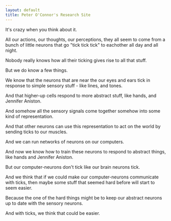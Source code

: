 ```yaml
---
layout: default
title: Peter O'Connor's Research Site
---
```


It's crazy when you think about it.  

All our actions, our thoughts, our perceptions, they all seem to come from a bunch of little neurons that go "tick tick tick" to eachother all day and all night.

Nobody really knows how all their ticking gives rise to all that stuff.

But we do know a few things.

We know that the neurons that are near the our eyes and ears tick in response to simple sensory stuff - like lines, and tones.

And that higher-up cells respond to more abstract stuff, like hands, and Jennifer Aniston.

And somehow all the sensory signals come together somehow into some kind of representation.

And that other neurons can use this representation to act on the world by sending ticks to our muscles.

And we can run networks of neurons on our computers.  

And now we know how to train these neurons to respond to abstract things, like hands and Jennifer Aniston.

But our computer-neurons don't tick like our brain neurons tick.  

And we think that if we could make our computer-neurons communicate with ticks, then maybe some stuff that seemed hard before will start to seem easier.

Because the one of the hard things might be to keep our abstract neurons up to date with the sensory neurons.

And with ticks, we think that could be easier.